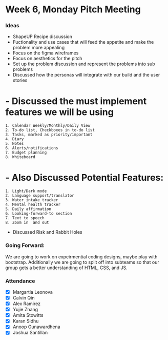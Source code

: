 # Week 6, Monday Pitch Meeting
### Ideas
   - ShapeUP Recipe discussion
   - Fuctionality and use cases that will feed the appetite and make the problem more appealing
   - Focus on the figma wireframes
   - Focus on aesthetics for the pitch
   - Set up the problem discussion and represent the problems into sub problems
   - Discussed how the personas will integrate with our build and the user stories
  # - Discussed the must implement features we will be using
    1. Calendar Weekly/Monthly/Daily View
    2. To-do list, Checkboxes in to-do list
    3. Tasks, marked as priority/important
    4. Diary
    5. Notes
    6. Alerts/notifications
    7. Budget planning
    8. Whiteboard
 # - Also Discussed Potential Features:
    1. Light/Dark mode
    2. Language support/translator
    3. Water intake tracker
    4. Mental health tracker
    5. Daily affirmation
    6. Looking-forward-to section
    7. Text to speech
    8. Zoom in  and out
  - Discussed Risk and Rabbit Holes

### Going Forward:
We are going to work on expeirmential coding designs, maybe play with bootstrap. 
Additionally we are going to split off into subteams so that our group gets a better understanding of HTML, CSS, and JS.

### Attendance ###
- [x] Margartia Leonova
- [x] Calvin Qin
- [x] Alex Ramirez
- [x] Yujie Zhang
- [x] Amita Stowitts
- [x] Karan Sidhu
- [x] Anoop Gunawardhena
- [x] Joshua Santillan
